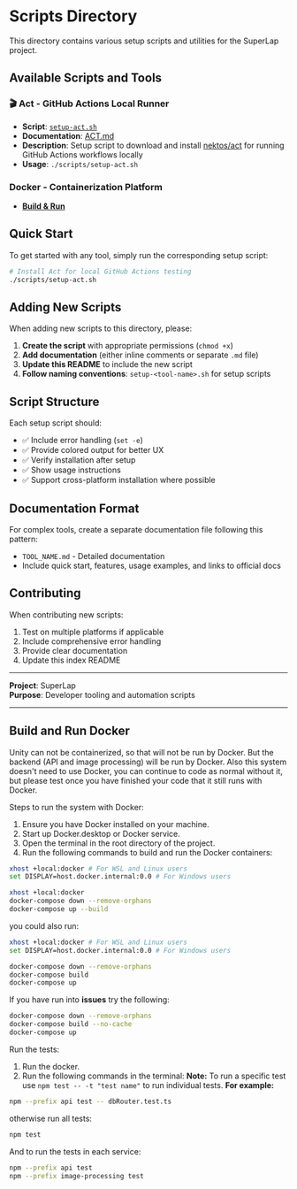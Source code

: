 # Scripts Directory

This directory contains various setup scripts and utilities for the SuperLap project.

## Available Scripts and Tools

### 🎬 Act - GitHub Actions Local Runner
- **Script**: [`setup-act.sh`](./setup-act.sh)
- **Documentation**: [ACT.md](./ACT.md)
- **Description**: Setup script to download and install [nektos/act](https://github.com/nektos/act) for running GitHub Actions workflows locally
- **Usage**: `./scripts/setup-act.sh`

### Docker - Containerization Platform
- [**Build & Run**](#build-and-run-docker)

## Quick Start

To get started with any tool, simply run the corresponding setup script:

```bash
# Install Act for local GitHub Actions testing
./scripts/setup-act.sh
```

## Adding New Scripts

When adding new scripts to this directory, please:

1. **Create the script** with appropriate permissions (`chmod +x`)
2. **Add documentation** (either inline comments or separate `.md` file)
3. **Update this README** to include the new script
4. **Follow naming conventions**: `setup-<tool-name>.sh` for setup scripts

## Script Structure

Each setup script should:
- ✅ Include error handling (`set -e`)
- ✅ Provide colored output for better UX
- ✅ Verify installation after setup
- ✅ Show usage instructions
- ✅ Support cross-platform installation where possible

## Documentation Format

For complex tools, create a separate documentation file following this pattern:
- `TOOL_NAME.md` - Detailed documentation
- Include quick start, features, usage examples, and links to official docs

## Contributing

When contributing new scripts:
1. Test on multiple platforms if applicable
2. Include comprehensive error handling
3. Provide clear documentation
4. Update this index README

---

**Project**: SuperLap  
**Purpose**: Developer tooling and automation scripts

---

## Build and Run Docker

Unity can not be containerized, so that will not be run by Docker. But the backend (API and image processing) will be run by Docker.
Also this system doesn't need to use Docker, you can continue to code as normal without it, but please test once you have finished your code that it still runs with Docker.

Steps to run the system with Docker:
1. Ensure you have Docker installed on your machine.
2. Start up Docker.desktop or Docker service.
3. Open the terminal in the root directory of the project.
4. Run the following commands to build and run the Docker containers:

```bash
xhost +local:docker # For WSL and Linux users
set DISPLAY=host.docker.internal:0.0 # For Windows users

xhost +local:docker
docker-compose down --remove-orphans
docker-compose up --build
```

you could also run:

```bash
xhost +local:docker # For WSL and Linux users
set DISPLAY=host.docker.internal:0.0 # For Windows users

docker-compose down --remove-orphans
docker-compose build
docker-compose up
```

If you have run into **issues** try the following:

```bash
docker-compose down --remove-orphans
docker-compose build --no-cache
docker-compose up
```

Run the tests:
1. Run the docker.
2. Run the following commands in the terminal:
**Note:** To run a specific test use `npm test -- -t "test name"` to run individual tests.
**For example:**

```bash
npm --prefix api test -- dbRouter.test.ts
```

otherwise run all tests:

```bash
npm test
```

And to run the tests in each service:

```bash
npm --prefix api test
npm --prefix image-processing test
```
